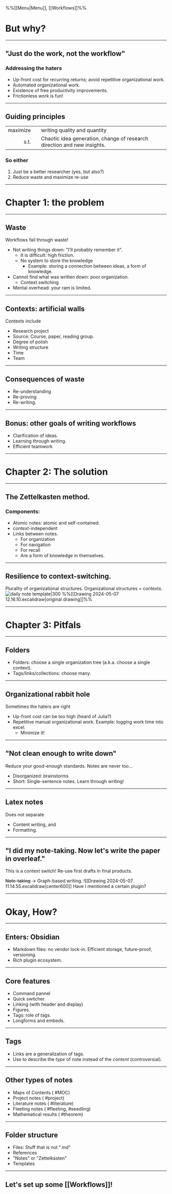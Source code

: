 %%[[Menu|Menu]], [[Workflows]]%%
# But why?
---
## "Just do the work, not the workflow"
### Addressing the haters
- Up-front cost for recurring returns; avoid repetitive organizational work.
- Automated organizational work.
- Existence of free productivity improvements.
- Frictionless work is fun!
---
## Guiding principles

|          |     |                                                                         |
| -------: | --: | ----------------------------------------------------------------------- |
| maximize |     | writing quality and quantity                                            |
|     s.t. |     | Chaotic idea generation, change of research direction and new insights. |

### So either
1. Just be a better researcher (yes, but also?)
2. Reduce waste and maximize re-use

---
# Chapter 1: the problem
---
## Waste
Workflows fail through waste!
- Not writing things down: "I'll probably remember it".
	- It is difficult: high friction.
	- No system to store the knowledge
		- Example: storing a connection between ideas, a form of knowledge.
- Cannot find what was written down: poor organization.
	- Context switching
- Mental overhead: your ram is limited.
---
## Contexts: artificial walls
Contexts include
- Research project
- Source: Course, paper, reading group. 
- Degree of polish
- Writing structure
- Time
- Team
---
## Consequences of waste
- Re-understanding
- Re-proving
- Re-writing.
---
## Bonus: other goals of writing workflows
- Clarification of ideas.
- Learning through writing.
- Efficient teamwork
---
# Chapter 2: The solution
---
## The Zettelkasten method.
### Components:
- Atomic notes:  atomic and self-contained.
- *context*-independent
- Links between notes.
	- For organization 
	- For navigation
	- For recall
	- Are a form of knowledge in themselves.
 
---
## Resilience to context-switching.
Plurality of organizational structures. Organizational structures = contexts.
![daily note template|300](https://raw.githubusercontent.com/mscott99/matthewscott-blog/main/files/graph.png)
%%[[Drawing 2024-05-07 12.16.10.excalidraw|original drawing]]%%

---
# Chapter 3: Pitfals
---
## Folders
- Folders: choose a single organization tree (a.k.a. choose a single context). 
- Tags/links/collections: choose many.
---
## Organizational rabbit hole
Sometimes the haters are right
- Up-front cost can be too high (heard of Julia?)
- Repetitive manual organizational work. Example: logging work time into excel.
	- Minimize it!
---
## "Not clean enough to write down"
Reduce your good-enough standards. Notes are never too...
- Disorganized: brainstorms
- Short: Single-sentence notes.
Learn through writing!

---
## Latex notes
Does not separate
- Content writing, and
- Formatting.
---
## "I did my note-taking. Now let's write the paper in overleaf."
This is a context switch! Re-use first drafts in final products.

~~Note-taking~~ $\to$ Graph-based writing.
![[Drawing 2024-05-07 11.14.55.excalidraw|center600]]
Have I mentioned a certain plugin?

---
# Okay, How?
---
## Enters: Obsidian
- Markdown files: no vendor lock-in. Efficient storage, future-proof, versioning.
- Rich plugin ecosystem.
---
## Core features
- Command pannel
- Quick switcher.
- Linking (with header and display)
- Figures.
- Tags: role of tags.
- Longforms and embeds.
---
## Tags
- Links are a generalization of tags.
- Use to describe the *type* of note instead of the *content* (controversial).
---
## Other types of notes
- Maps of Contents ( #MOC)
- Project notes ( #project)
- Literature notes ( #literature)
- Fleeting notes ( #fleeting, #seedling)
- Mathematical results ( #theorem)
---
## Folder structure
- Files: Stuff that is not ".md"
- References
- "Notes" or "Zettelkasten"
- Templates
---
## Let's set up some [[Workflows]]!